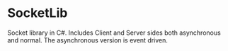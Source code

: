 # SocketLib
Socket library in C#. Includes Client and Server sides both asynchronous and normal. The asynchronous version is event driven.
